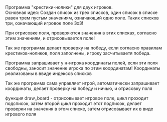 Программа "крестики-нолики" для двух игроков.  
Основная идея: Создан список из трех списков, один список в списке равен трем пустым значениям, означающий одно поле.
Таких списков три, означающий игровое поле 3х3!

При отрисовке поля, проверяются значения в этих списках, согласно этим значениям, и отрисовывается поле!

Так же программа делает проверку на победу, если согласно правилам крестиков-ноликов, поля заполнены, игроку засчитываетя победа.

Программа запрашивает у н-игрока координаты полей, если эти поля свободны, заносит значение игрока по этим координатам!
Координаты реализованы в ввиде индексов списков

Так же программа сама управляет игрой, автоматически запрашивает координаты, делает проверку на победу и ничью, и отрисовку поля


функция draw_board - отрисовывает игровое поле, цикл проходит подсписок, затем второй цикл проходит этот подписок, делает проверки на значения в этом списке, затем отрисовывает их в виде игрового поля


